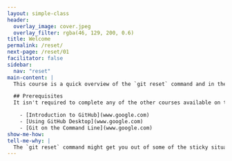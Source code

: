 ```yaml
---
layout: simple-class
header:
  overlay_image: cover.jpeg
  overlay_filter: rgba(46, 129, 200, 0.6)
title: Welcome
permalink: /reset/
next-page: /reset/01
facilitator: false
sidebar:
  nav: "reset"
main-content: |
  This course is a quick overview of the `git reset` command and in the next 15 minutes you are going to be introduced to functionality of `git reset`s modes. If you have taken other courses with us in the past you should be familiar with the idea of using repositories when working with Git, however, for this class all of the exercises will be conducted on your local machine!

  ## Prerequisites
  It isn't required to complete any of the other courses available on the GitHub On Demand Training site, however, the functionality of the `reset` command might not make sense if you aren't familiar with the core Git functionality covered by our other offerings.

    - [Introduction to GitHub](www.google.com)
    - [Using GitHub Desktop](www.google.com)
    - [Git on the Command Line](www.google.com)
show-me-how:
tell-me-why: |
  The `git reset` command might get you out of some of the sticky situations you might find yourself in while working on a project.
---
```

